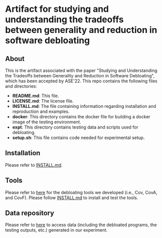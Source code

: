 # Artifact for studying and understanding the tradeoffs between generality and reduction in software debloating

## About

This is the artifact associated with the paper "Studying and Understanding the Tradeoffs between Generality and Reduction in Software Debloating", which has been accepted by ASE'22. This repo contains the following files and directories:

- **README.md**: This file.
- **LICENSE.md**: The license file.
- **INSTALL.md**: The file containing information regarding installation and reproduction and examples.
- **docker**: This directory contains the docker file for building a docker image of the testing environment.
- **expt**: This directory contains testing data and scripts used for debloating.
- **setup.sh**: This file contains code needed for experimental setup.

## Installation

Please refer to [INSTALL.md](INSTALL.md).

## Tools

Please refer to [here](https://github.com/qixin5/debaug) for the debloating tools we developed (i.e., Cov, CovA, and CovF). Please follow [INSTALL.md](INSTALL.md) to install and test the tools.

## Data repository

Please refer to [here](https://gitlab.com/anony22/debaug_release) to access data (including the debloated programs, the testing outputs, etc.) generated in our experiment.

